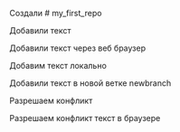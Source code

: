 Создали # my_first_repo

Добавили текст 

Добавили текст через веб браузер

Добавим текст локально

Добавили текст в новой ветке newbranch

Разрешаем конфликт

Разрешаем конфликт текст в браузере
